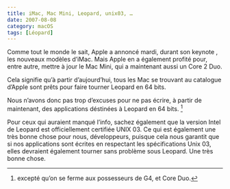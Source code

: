 ```yaml
---
title: iMac, Mac Mini, Leopard, unix03, …
date: 2007-08-08
category: macOS
tags: [Léopard]
---
```


Comme tout le monde le sait, Apple a annoncé mardi, durant son keynote , les nouveaux modèles d’iMac.
Mais Apple en a également profité pour, entre autre, mettre à jour le Mac Mini, qui a maintenant aussi un Core 2 Duo.

Cela signifie qu’à partir d’aujourd’hui, tous les Mac se trouvant au catalogue d’Apple sont prêts pour faire tourner Leopard en 64 bits.

Nous n’avons donc pas trop d’excuses pour ne pas écrire, à partir de maintenant, des applications déstinées à Leopard en 64 bits. [^note]

Pour ceux qui auraient manqué l’info, sachez également que la version Intel de Leopard est officiellement certifiée UNIX 03. Ce qui est également une très bonne chose pour nous, développeurs, puisque cela nous garantit que si nos applications sont écrites en respectant les spécifications Unix 03, elles devraient également tourner sans problème sous Leopard. Une très bonne chose.

[^note]: excepté qu’on se ferme aux possesseurs de G4, et Core Duo.
